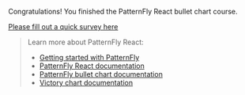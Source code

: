 Congratulations! You finished the PatternFly React bullet chart course.

[Please fill out a quick survey here](https://redhatdg.co1.qualtrics.com/jfe/form/SV_bIRZRHYJyGsKBSt?Module=charts-bulletchart)

> Learn more about PatternFly React:
>
> - [Getting started with PatternFly](https://www.patternfly.org/v4/get-started/developers)
> - [PatternFly React documentation](https://www.patternfly.org/v4/documentation/react/components/)
> - [PatternFly bullet chart documentation](https://patternfly-react.surge.sh/patternfly-4/charts/chartbullet/)
> - [Victory chart documentation](https://formidable.com/open-source/victory/docs/victory-chart/)
